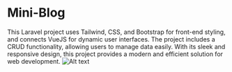 # Mini-Blog
This Laravel project uses Tailwind, CSS, and Bootstrap for front-end styling, and connects VueJS for dynamic user interfaces. The project includes a CRUD functionality, allowing users to manage data easily. With its sleek and responsive design, this project provides a modern and efficient solution for web development.
![Alt text](/images/1.jpg)
